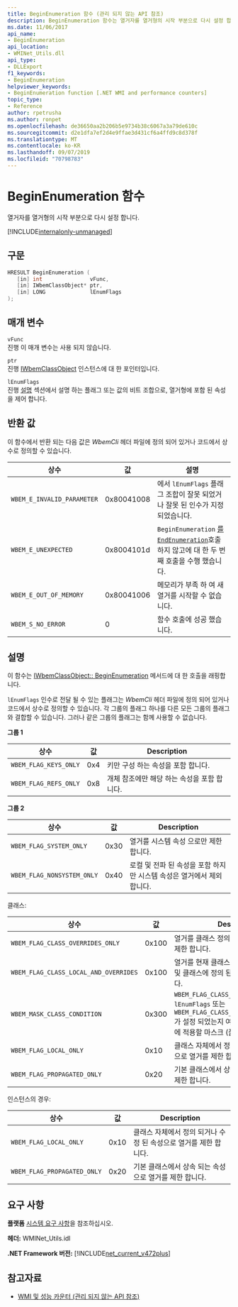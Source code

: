 ```yaml
---
title: BeginEnumeration 함수 (관리 되지 않는 API 참조)
description: BeginEnumeration 함수는 열거자를 열거형의 시작 부분으로 다시 설정 합니다.
ms.date: 11/06/2017
api_name:
- BeginEnumeration
api_location:
- WMINet_Utils.dll
api_type:
- DLLExport
f1_keywords:
- BeginEnumeration
helpviewer_keywords:
- BeginEnumeration function [.NET WMI and performance counters]
topic_type:
- Reference
author: rpetrusha
ms.author: ronpet
ms.openlocfilehash: de36650aa2b206b5e9734b38c6067a3a79de610c
ms.sourcegitcommit: d2e1dfa7ef2d4e9ffae3d431cf6a4ffd9c8d378f
ms.translationtype: MT
ms.contentlocale: ko-KR
ms.lasthandoff: 09/07/2019
ms.locfileid: "70798783"
---
```

# <a name="beginenumeration-function"></a>BeginEnumeration 함수
열거자를 열거형의 시작 부분으로 다시 설정 합니다.  

[!INCLUDE[internalonly-unmanaged](../../../../includes/internalonly-unmanaged.md)]
  
## <a name="syntax"></a>구문  
  
```cpp  
HRESULT BeginEnumeration (
   [in] int               vFunc, 
   [in] IWbemClassObject* ptr, 
   [in] LONG              lEnumFlags
); 
```  

## <a name="parameters"></a>매개 변수

`vFunc`\
진행 이 매개 변수는 사용 되지 않습니다.

`ptr`\
진행 [IWbemClassObject](/windows/desktop/api/wbemcli/nn-wbemcli-iwbemclassobject) 인스턴스에 대 한 포인터입니다.

`lEnumFlags`\
진행 [설명](#remarks) 섹션에서 설명 하는 플래그 또는 값의 비트 조합으로, 열거형에 포함 된 속성을 제어 합니다.

## <a name="return-value"></a>반환 값

이 함수에서 반환 되는 다음 값은 *WbemCli* 헤더 파일에 정의 되어 있거나 코드에서 상수로 정의할 수 있습니다.

|상수  |값  |설명  |
|---------|---------|---------|
|`WBEM_E_INVALID_PARAMETER` | 0x80041008 | 에서 `lEnumFlags` 플래그 조합이 잘못 되었거나 잘못 된 인수가 지정 되었습니다. |
|`WBEM_E_UNEXPECTED` | 0x8004101d | `BeginEnumeration` [를`EndEnumeration`](endenumeration.md)호출 하지 않고에 대 한 두 번째 호출을 수행 했습니다. |
|`WBEM_E_OUT_OF_MEMORY` | 0x80041006 | 메모리가 부족 하 여 새 열거를 시작할 수 없습니다. |
|`WBEM_S_NO_ERROR` | 0 | 함수 호출에 성공 했습니다.  |
  
## <a name="remarks"></a>설명

이 함수는 [IWbemClassObject:: BeginEnumeration](/windows/desktop/api/wbemcli/nn-wbemcli-iwbemclassobject) 메서드에 대 한 호출을 래핑합니다.

`lEnumFlags` 인수로 전달 될 수 있는 플래그는 *WbemCli* 헤더 파일에 정의 되어 있거나 코드에서 상수로 정의할 수 있습니다.  각 그룹의 플래그 하나를 다른 모든 그룹의 플래그와 결합할 수 있습니다. 그러나 같은 그룹의 플래그는 함께 사용할 수 없습니다. 

**그룹 1**

|상수  |값  |Description  |
|---------|---------|---------|
|`WBEM_FLAG_KEYS_ONLY` | 0x4 | 키만 구성 하는 속성을 포함 합니다. |
|`WBEM_FLAG_REFS_ONLY` | 0x8 | 개체 참조에만 해당 하는 속성을 포함 합니다. |

**그룹 2**

상수  |값  |Description  |
|---------|---------|---------|
|`WBEM_FLAG_SYSTEM_ONLY` | 0x30 | 열거를 시스템 속성 으로만 제한 합니다. |
|`WBEM_FLAG_NONSYSTEM_ONLY` | 0x40 | 로컬 및 전파 된 속성을 포함 하지만 시스템 속성은 열거에서 제외 합니다. |

클래스:

상수  |값  |Description  |
|---------|---------|---------|
|`WBEM_FLAG_CLASS_OVERRIDES_ONLY` | 0x100 | 열거를 클래스 정의에서 재정의 된 속성으로 제한 합니다. |
|`WBEM_FLAG_CLASS_LOCAL_AND_OVERRIDES` | 0x100 | 열거를 현재 클래스 정의에 재정의 된 속성 및 클래스에 정의 된 새 속성으로 제한 합니다. |
| `WBEM_MASK_CLASS_CONDITION` | 0x300 | `WBEM_FLAG_CLASS_OVERRIDES_ONLY` `lEnumFlags` 또는`WBEM_FLAG_CLASS_LOCAL_AND_OVERRIDES` 가 설정 되었는지 여부를 확인 하기 위해 값에 적용할 마스크 (플래그 아님)입니다. |
| `WBEM_FLAG_LOCAL_ONLY` | 0x10 | 클래스 자체에서 정의 되거나 수정 된 속성으로 열거를 제한 합니다. |
| `WBEM_FLAG_PROPAGATED_ONLY` |  0x20 | 기본 클래스에서 상속 되는 속성으로 열거를 제한 합니다. |

인스턴스의 경우:

상수  |값  |Description  |
|---------|---------|---------|
| `WBEM_FLAG_LOCAL_ONLY` | 0x10 | 클래스 자체에서 정의 되거나 수정 된 속성으로 열거를 제한 합니다. |
| `WBEM_FLAG_PROPAGATED_ONLY` |  0x20 | 기본 클래스에서 상속 되는 속성으로 열거를 제한 합니다. |

## <a name="requirements"></a>요구 사항  
 **플랫폼** [시스템 요구 사항](../../get-started/system-requirements.md)을 참조하십시오.  
  
 **헤더:** WMINet_Utils.idl  
  
 **.NET Framework 버전:** [!INCLUDE[net_current_v472plus](../../../../includes/net-current-v472plus.md)]  
  
## <a name="see-also"></a>참고자료

- [WMI 및 성능 카운터 (관리 되지 않는 API 참조)](index.md)

